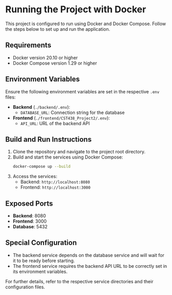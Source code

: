 # Running the Project with Docker

This project is configured to run using Docker and Docker Compose. Follow the steps below to set up and run the application.

## Requirements

- Docker version 20.10 or higher
- Docker Compose version 1.29 or higher

## Environment Variables

Ensure the following environment variables are set in the respective `.env` files:

- **Backend** (`./backend/.env`):
  - `DATABASE_URL`: Connection string for the database
- **Frontend** (`./frontend/CST438_Project2/.env`):
  - `API_URL`: URL of the backend API

## Build and Run Instructions

1. Clone the repository and navigate to the project root directory.
2. Build and start the services using Docker Compose:
   ```bash
   docker-compose up --build
   ```
3. Access the services:
   - Backend: `http://localhost:8080`
   - Frontend: `http://localhost:3000`

## Exposed Ports

- **Backend**: 8080
- **Frontend**: 3000
- **Database**: 5432

## Special Configuration

- The backend service depends on the database service and will wait for it to be ready before starting.
- The frontend service requires the backend API URL to be correctly set in its environment variables.

For further details, refer to the respective service directories and their configuration files.